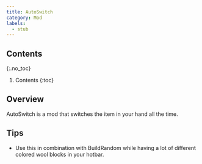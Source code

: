 ```yaml
---
title: AutoSwitch
category: Mod
labels:
  - stub
---
```

## Contents
{:.no_toc}
1. Contents
{:toc}

## Overview
AutoSwitch is a mod that switches the item in your hand all the time.

## Tips
- Use this in combination with BuildRandom while having a lot of different colored wool blocks in your hotbar.
